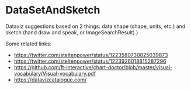 # DataSetAndSketch
Dataviz suggestions based on 2 things: data shape (shape, units, etc.) and sketch (hand draw and speak, or ImageSearchResult) )

Some related links:
- https://twitter.com/steltenpower/status/1223580730825039873
- https://twitter.com/steltenpower/status/1223926018815287296
- https://github.com/ft-interactive/chart-doctor/blob/master/visual-vocabulary/Visual-vocabulary.pdf
- https://datavizcatalogue.com/
